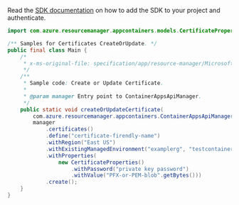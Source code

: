 Read the [SDK documentation](https://github.com/Azure/azure-sdk-for-java/blob/azure-resourcemanager-appcontainers_1.0.0-beta.1/sdk/appcontainers/azure-resourcemanager-appcontainers/README.md) on how to add the SDK to your project and authenticate.

```java
import com.azure.resourcemanager.appcontainers.models.CertificateProperties;

/** Samples for Certificates CreateOrUpdate. */
public final class Main {
    /*
     * x-ms-original-file: specification/app/resource-manager/Microsoft.App/preview/2022-01-01-preview/examples/Certificate_CreateOrUpdate.json
     */
    /**
     * Sample code: Create or Update Certificate.
     *
     * @param manager Entry point to ContainerAppsApiManager.
     */
    public static void createOrUpdateCertificate(
        com.azure.resourcemanager.appcontainers.ContainerAppsApiManager manager) {
        manager
            .certificates()
            .define("certificate-firendly-name")
            .withRegion("East US")
            .withExistingManagedEnvironment("examplerg", "testcontainerenv")
            .withProperties(
                new CertificateProperties()
                    .withPassword("private key password")
                    .withValue("PFX-or-PEM-blob".getBytes()))
            .create();
    }
}
```

